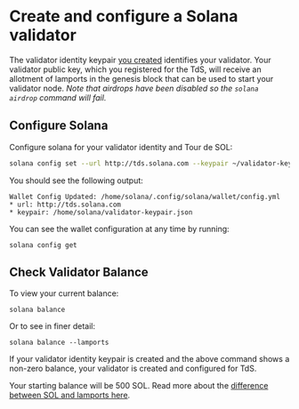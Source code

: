 # Create and configure a Solana validator

The validator identity keypair [you created](validator-public-key-registration.md) identifies your validator. Your validator public key, which you registered for the TdS, will receive an allotment of lamports in the genesis block that can be used to start your validator node. _Note that airdrops have been disabled so the `solana airdrop` command will fail._

## Configure Solana

Configure solana for your validator identity and Tour de SOL:

```bash
solana config set --url http://tds.solana.com --keypair ~/validator-keypair.json
```

You should see the following output:

```text
Wallet Config Updated: /home/solana/.config/solana/wallet/config.yml
* url: http://tds.solana.com
* keypair: /home/solana/validator-keypair.json
```

You can see the wallet configuration at any time by running:

```text
solana config get
```

## Check Validator Balance

To view your current balance:

```text
solana balance
```

Or to see in finer detail:

```text
solana balance --lamports
```

If your validator identity keypair is created and the above command shows a non-zero balance, your validator is created and configured for TdS.

Your starting balance will be 500 SOL. Read more about the [difference between SOL and lamports here](../../../introduction.md#what-are-sols).
